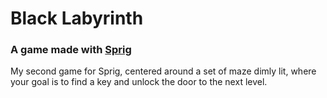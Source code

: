 # Black Labyrinth
### A game made with [Sprig](https://github.com/hackclub/sprig)
My second game for Sprig, centered around a set of maze dimly lit, where your goal is to find a key and unlock the door to the next level.

